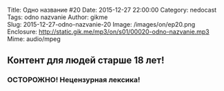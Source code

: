 Title: Одно название #20
Date: 2015-12-27 22:00:00
Category: nedocast  
Tags: odno nazvanie
Author: gikme  
Slug: 2015-12-27-odno-nazvanie-20
Image: /images/on/ep20.png
Enclosure: http://static.gik.me/mp3/on/s01/00020-odno-nazvanie.mp3  
Mime: audio/mpeg

## Контент для людей старше 18 лет!

### ОСТОРОЖНО! Нецензурная лексика!
